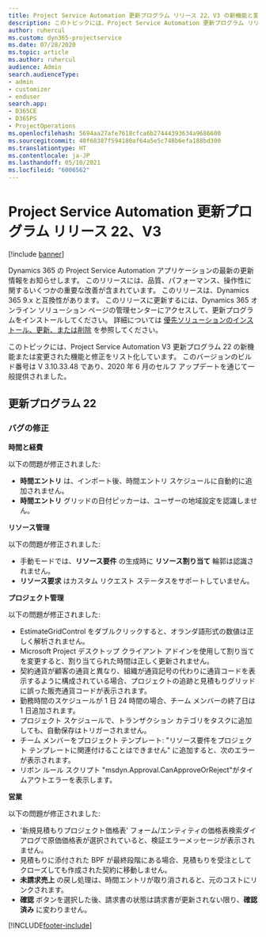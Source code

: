 ```yaml
---
title: Project Service Automation 更新プログラム リリース 22、V3 の新機能と変更点
description: このトピックには、Project Service Automation 更新プログラム リリース 22、V3 で利用可能な機能と修正をリスト化しています。
author: ruhercul
ms.custom: dyn365-projectservice
ms.date: 07/28/2020
ms.topic: article
ms.author: ruhercul
audience: Admin
search.audienceType:
- admin
- customizer
- enduser
search.app:
- D365CE
- D365PS
- ProjectOperations
ms.openlocfilehash: 5694aa27afe7618cfca6b27444393634a9686600
ms.sourcegitcommit: 40f68387f594180af64a5e5c748b6efa188bd300
ms.translationtype: HT
ms.contentlocale: ja-JP
ms.lasthandoff: 05/10/2021
ms.locfileid: "6006562"
---
```

# <a name="project-service-automation-update-release-22-v3"></a>Project Service Automation 更新プログラム リリース 22、V3

[!include [banner](../includes/psa-now-project-operations.md)]

Dynamics 365 の Project Service Automation アプリケーションの最新の更新情報をお知らせします。 このリリースには、品質、パフォーマンス、操作性に関するいくつかの重要な改善が含まれています。 このリリースは、Dynamics 365 9.x と互換性があります。 このリリースに更新するには、Dynamics 365 オンライン ソリューション ページの管理センターにアクセスして、更新プログラムをインストールしてください。 詳細については [優先ソリューションのインストール、更新、または削除](/power-platform/admin/install-remove-preferred-solution) を参照してください。

このトピックには、Project Service Automation V3 更新プログラム 22 の新機能または変更された機能と修正をリスト化しています。 このバージョンのビルド番号は V 3.10.33.48 であり、2020 年 6 月のセルフ アップデートを通じて一般提供されました。

## <a name="update-release-22"></a>更新プログラム 22

### <a name="bug-fixes"></a>バグの修正



**時間と経費**

以下の問題が修正されました:

- **時間エントリ** は、インポート後、時間エントリ スケジュールに自動的に追加されません。
- **時間エントリ** グリッドの日付ピッカーは、ユーザーの地域設定を認識しません。

**リソース管理**

以下の問題が修正されました:

- 手動モードでは、**リソース要件** の生成時に **リソース割り当て** 輪郭は認識されません。
- **リソース要求** はカスタム リクエスト ステータスをサポートしていません。

**プロジェクト管理**

以下の問題が修正されました:

- EstimateGridControl をダブルクリックすると、オランダ語形式の数値は正しく解析されません。
- Microsoft Project デスクトップ クライアント アドインを使用して割り当てを変更すると、割り当てられた時間は正しく更新されません。
- 契約通貨が顧客の通貨と異なり、組織が通貨記号の代わりに通貨コードを表示するように構成されている場合、プロジェクトの追跡と見積もりグリッドに誤った販売通貨コードが表示されます。
- 勤務時間のスケジュールが 1 日 24 時間の場合、チーム メンバーの終了日は 1 日追加されます。
- プロジェクト スケジュールで、トランザクション カテゴリをタスクに追加しても、自動保存はトリガーされません。
- チーム メンバーをプロジェクト テンプレート: "リソース要件をプロジェクト テンプレートに関連付けることはできません" に追加すると、次のエラーが表示されます。 
- リボン ルール スクリプト "msdyn.Approval.CanApproveOrReject"がタイムアウトエラーを表示します。

**営業**

以下の問題が修正されました:

- '新規見積もりプロジェクト価格表' フォーム/エンティティの価格表検索ダイアログで原価価格表が選択されていると、検証エラーメッセージが表示されません。
- 見積もりに添付された BPF が最終段階にある場合、見積もりを受注としてクローズしても作成された契約に移動しません。
- **未請求売上** の戻し処理は、時間エントリが取り消されると、元のコストにリンクされます。
- **確認** ボタンを選択した後、請求書の状態は請求書が更新されない限り、**確認済み** に変わりません。


[!INCLUDE[footer-include](../includes/footer-banner.md)]